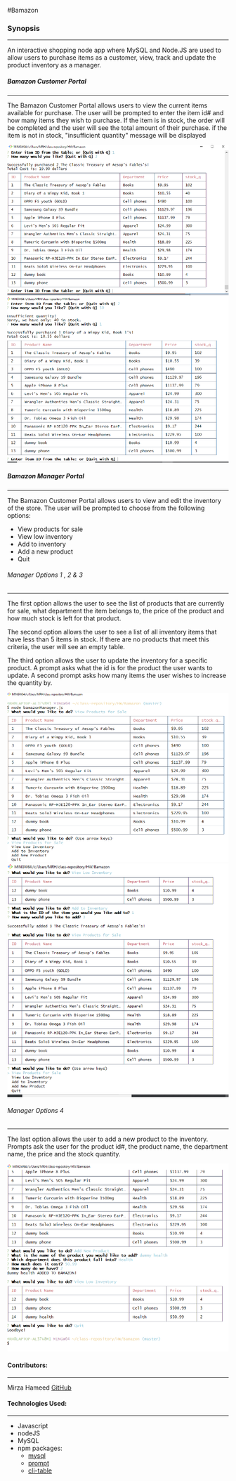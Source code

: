 #Bamazon

### Synopsis
***

An interactive shopping node app where MySQL and Node.JS are used to allow users to purchase items as a customer, view, track and update the product inventory as a manager.

##### Bamazon Customer Portal
***

The Bamazon Customer Portal allows users to view the current items available for purchase.  The user will be prompted to enter the item id# and how many items they wish to purchase.  If the item is in stock, the order will be completed and the user will see the total amount of their purchase. if the item is not in stock, "insufficient quantity" message will be displayed

![Customer Portal - Items purchased](Images/customerView01.png)
![Customer Portal - Insufficent quanity](Images/customerView02.png)


##### Bamazon Manager Portal
***

The Bamazon Customer Portal allows users to view and edit the inventory of the store.  The user will be prompted to choose from the following options:
* View products for sale
* View low inventory
* Add to inventory
* Add a new product
* Quit


###### Manager Options 1 , 2 & 3
***

The first option allows the user to see the list of products that are currently for sale, what department the item belongs to, the price of the product and how much stock is left for that product.

The second option allows the user to see a list of all inventory items that have less than 5 items in stock.  If there are no products that meet this criteria, the user will see an empty table.

The third option allows the user to update the inventory for a specific product.  A prompt asks what the id is for the product the user wants to update.  A second prompt asks how many items the user wishes to increase the quantity by.


![Bamazon Manager Portal - Options 1](Images/managerView01.png)
![Bamazon Manager Portal - Options 2 & 3](Images/managerView02.png)


###### Manager Options  4
***



The last option allows the user to add a new product to the inventory.  Prompts ask the user for the product id#, the product name, the department name, the price and the stock quantity.

![Bamazon Manager Portal - Options 4](Images/managerView03.png)




#### Contributors:
***

Mirza Hameed [GitHub](https://github.com/mrhdigital)



#### Technologies Used:
***

* Javascript
* nodeJS
* MySQL
* npm packages:
	- [mysql](https://github.com/felixge/node-mysql)
	- [prompt](https://github.com/flatiron/prompt)
	- [cli-table](https://github.com/Automattic/cli-table)






